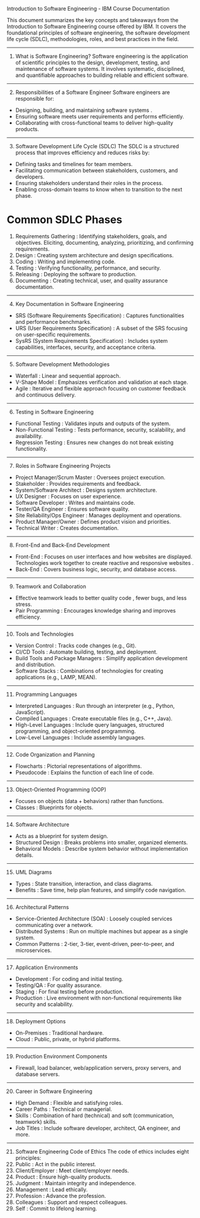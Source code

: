  Introduction to Software Engineering - IBM Course Documentation

This document summarizes the key concepts and takeaways from the  Introduction to Software Engineering  course offered by IBM. It covers the foundational principles of software engineering, the software development life cycle (SDLC), methodologies, roles, and best practices in the field.

---

  1. What is Software Engineering? 
Software engineering is the application of  scientific principles  to the design, development, testing, and maintenance of software systems. It involves systematic, disciplined, and quantifiable approaches to building reliable and efficient software.

---

  2. Responsibilities of a Software Engineer 
Software engineers are responsible for:
-  Designing, building, and maintaining software systems .
- Ensuring software meets user requirements and performs efficiently.
- Collaborating with cross-functional teams to deliver high-quality products.

---

  3. Software Development Life Cycle (SDLC) 
The SDLC is a structured process that improves efficiency and reduces risks by:
-  Defining tasks and timelines  for team members.
- Facilitating  communication  between stakeholders, customers, and developers.
- Ensuring stakeholders understand their roles in the process.
- Enabling cross-domain teams to know when to transition to the next phase.

#  Common SDLC Phases 
1.  Requirements Gathering : Identifying stakeholders, goals, and objectives. Eliciting, documenting, analyzing, prioritizing, and confirming requirements.
2.  Design : Creating system architecture and design specifications.
3.  Coding : Writing and implementing code.
4.  Testing : Verifying functionality, performance, and security.
5.  Releasing : Deploying the software to production.
6.  Documenting : Creating technical, user, and quality assurance documentation.

---

  4. Key Documentation in Software Engineering 
-  SRS (Software Requirements Specification) : Captures functionalities and performance benchmarks.
-  URS (User Requirements Specification) : A subset of the SRS focusing on user-specific requirements.
-  SysRS (System Requirements Specification) : Includes system capabilities, interfaces, security, and acceptance criteria.

---

  5. Software Development Methodologies 
-  Waterfall : Linear and sequential approach.
-  V-Shape Model : Emphasizes verification and validation at each stage.
-  Agile : Iterative and flexible approach focusing on customer feedback and continuous delivery.

---

  6. Testing in Software Engineering 
-  Functional Testing : Validates inputs and outputs of the system.
-  Non-Functional Testing : Tests performance, security, scalability, and availability.
-  Regression Testing : Ensures new changes do not break existing functionality.

---

  7. Roles in Software Engineering Projects 
-  Project Manager/Scrum Master : Oversees project execution.
-  Stakeholder : Provides requirements and feedback.
-  System/Software Architect : Designs system architecture.
-  UX Designer : Focuses on user experience.
-  Software Developer : Writes and maintains code.
-  Tester/QA Engineer : Ensures software quality.
-  Site Reliability/Ops Engineer : Manages deployment and operations.
-  Product Manager/Owner : Defines product vision and priorities.
-  Technical Writer : Creates documentation.

---

  8. Front-End and Back-End Development 
-  Front-End : Focuses on user interfaces and how websites are displayed. Technologies work together to create  reactive and responsive websites .
-  Back-End : Covers business logic, security, and database access.

---

  9. Teamwork and Collaboration 
- Effective teamwork leads to  better quality code , fewer bugs, and less stress.
-  Pair Programming : Encourages knowledge sharing and improves efficiency.

---

  10. Tools and Technologies 
-  Version Control : Tracks code changes (e.g., Git).
-  CI/CD Tools : Automate building, testing, and deployment.
-  Build Tools and Package Managers : Simplify application development and distribution.
-  Software Stacks : Combinations of technologies for creating applications (e.g., LAMP, MEAN).

---

  11. Programming Languages 
-  Interpreted Languages : Run through an interpreter (e.g., Python, JavaScript).
-  Compiled Languages : Create executable files (e.g., C++, Java).
-  High-Level Languages : Include query languages, structured programming, and object-oriented programming.
-  Low-Level Languages : Include assembly languages.

---

  12. Code Organization and Planning 
-  Flowcharts : Pictorial representations of algorithms.
-  Pseudocode : Explains the function of each line of code.

---

  13. Object-Oriented Programming (OOP) 
- Focuses on  objects  (data + behaviors) rather than functions.
-  Classes : Blueprints for objects.

---

  14. Software Architecture 
- Acts as a  blueprint  for system design.
-  Structured Design : Breaks problems into smaller, organized elements.
-  Behavioral Models : Describe system behavior without implementation details.

---

  15. UML Diagrams 
-  Types : State transition, interaction, and class diagrams.
-  Benefits : Save time, help plan features, and simplify code navigation.

---

  16. Architectural Patterns 
-  Service-Oriented Architecture (SOA) : Loosely coupled services communicating over a network.
-  Distributed Systems : Run on multiple machines but appear as a single system.
-  Common Patterns : 2-tier, 3-tier, event-driven, peer-to-peer, and microservices.

---

  17. Application Environments 
-  Development : For coding and initial testing.
-  Testing/QA : For quality assurance.
-  Staging : For final testing before production.
-  Production : Live environment with non-functional requirements like security and scalability.

---

  18. Deployment Options 
-  On-Premises : Traditional hardware.
-  Cloud : Public, private, or hybrid platforms.

---

  19. Production Environment Components 
- Firewall, load balancer, web/application servers, proxy servers, and database servers.

---

  20. Career in Software Engineering 
-  High Demand : Flexible and satisfying roles.
-  Career Paths : Technical or managerial.
-  Skills : Combination of hard (technical) and soft (communication, teamwork) skills.
-  Job Titles : Include software developer, architect, QA engineer, and more.

---

  21. Software Engineering Code of Ethics 
The code of ethics includes eight principles:
1.  Public : Act in the public interest.
2.  Client/Employer : Meet client/employer needs.
3.  Product : Ensure high-quality products.
4.  Judgment : Maintain integrity and independence.
5.  Management : Lead ethically.
6.  Profession : Advance the profession.
7.  Colleagues : Support and respect colleagues.
8.  Self : Commit to lifelong learning.
